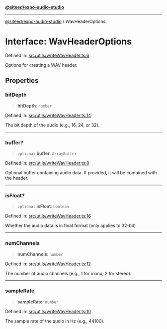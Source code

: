 [**@siteed/expo-audio-studio**](../README.md)

***

[@siteed/expo-audio-studio](../README.md) / WavHeaderOptions

# Interface: WavHeaderOptions

Defined in: [src/utils/writeWavHeader.ts:6](https://github.com/deeeed/expo-audio-stream/blob/1af374ada18ec2cd4edeb151fc0e91e54f783b9e/packages/expo-audio-studio/src/utils/writeWavHeader.ts#L6)

Options for creating a WAV header.

## Properties

### bitDepth

> **bitDepth**: `number`

Defined in: [src/utils/writeWavHeader.ts:14](https://github.com/deeeed/expo-audio-stream/blob/1af374ada18ec2cd4edeb151fc0e91e54f783b9e/packages/expo-audio-studio/src/utils/writeWavHeader.ts#L14)

The bit depth of the audio (e.g., 16, 24, or 32).

***

### buffer?

> `optional` **buffer**: `ArrayBuffer`

Defined in: [src/utils/writeWavHeader.ts:8](https://github.com/deeeed/expo-audio-stream/blob/1af374ada18ec2cd4edeb151fc0e91e54f783b9e/packages/expo-audio-studio/src/utils/writeWavHeader.ts#L8)

Optional buffer containing audio data. If provided, it will be combined with the header.

***

### isFloat?

> `optional` **isFloat**: `boolean`

Defined in: [src/utils/writeWavHeader.ts:16](https://github.com/deeeed/expo-audio-stream/blob/1af374ada18ec2cd4edeb151fc0e91e54f783b9e/packages/expo-audio-studio/src/utils/writeWavHeader.ts#L16)

Whether the audio data is in float format (only applies to 32-bit)

***

### numChannels

> **numChannels**: `number`

Defined in: [src/utils/writeWavHeader.ts:12](https://github.com/deeeed/expo-audio-stream/blob/1af374ada18ec2cd4edeb151fc0e91e54f783b9e/packages/expo-audio-studio/src/utils/writeWavHeader.ts#L12)

The number of audio channels (e.g., 1 for mono, 2 for stereo).

***

### sampleRate

> **sampleRate**: `number`

Defined in: [src/utils/writeWavHeader.ts:10](https://github.com/deeeed/expo-audio-stream/blob/1af374ada18ec2cd4edeb151fc0e91e54f783b9e/packages/expo-audio-studio/src/utils/writeWavHeader.ts#L10)

The sample rate of the audio in Hz (e.g., 44100).
